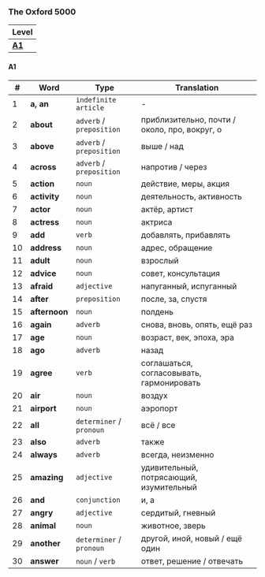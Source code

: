 ### The Oxford 5000

| Level |
| --- |
| **[A1](#a1)** |

#### A1

| # | Word | Type | Translation |
| --- | --- | --- | --- |
| 1 | **a, an** | `indefinite article` | - |
| 2 | **about** | `adverb` / `preposition` | приблизительно, почти / около, про, вокруг, о |
| 3 | **above** | `adverb` / `preposition` | выше / над |
| 4 | **across** | `adverb` / `preposition` | напротив / через |
| 5 | **action** | `noun` | действие, меры, акция |
| 6 | **activity** | `noun` | деятельность, активность |
| 7 | **actor** | `noun` | актёр, артист |
| 8 | **actress** | `noun` | актриса |
| 9 | **add** | `verb` | добавлять, прибавлять |
| 10 | **address** | `noun` | адрес, обращение |
| 11 | **adult** | `noun` | взрослый |
| 12 | **advice** | `noun` | совет, консультация |
| 13 | **afraid** | `adjective` | напуганный, испуганный |
| 14 | **after** | `preposition` | после, за, спустя 
| 15 | **afternoon** | `noun` | полдень |
| 16 | **again** | `adverb` | снова, вновь, опять, ещё раз |
| 17 | **age** | `noun` | возраст, век, эпоха, эра |
| 18 | **ago** | `adverb` | назад |
| 19 | **agree** | `verb` | соглашаться, согласовывать, гармонировать |
| 20 | **air** | `noun` | воздух |
| 21 | **airport** | `noun` | аэропорт |
| 22 | **all** | `determiner` / `pronoun` | всё / все |
| 23 | **also** | `adverb` | также |
| 24 | **always** | `adverb` | всегда, неизменно |
| 25 | **amazing** | `adjective` | удивительный, потрясающий, изумительный |
| 26 | **and** | `conjunction` | и, а |
| 27 | **angry** | `adjective` | сердитый, гневный |
| 28 | **animal** | `noun` | животное, зверь |
| 29 | **another** | `determiner` / `pronoun` | другой, иной, новый / ещё один |
| 30 | **answer** | `noun` / `verb` | ответ, решение / отвечать |
